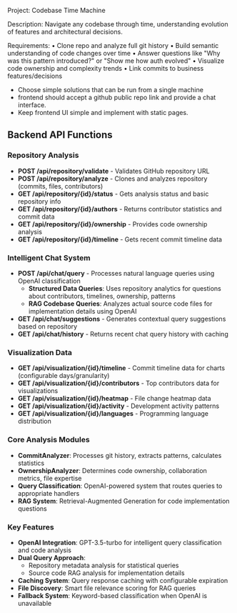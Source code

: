 Project: Codebase Time Machine

  Description: Navigate any codebase through time, understanding evolution of features and architectural decisions.

  Requirements:
  • Clone repo and analyze full git history
  • Build semantic understanding of code changes over time
  • Answer questions like "Why was this pattern introduced?" or "Show me how auth evolved"
  • Visualize code ownership and complexity trends
  • Link commits to business features/decisions

  - Choose simple solutions that can be run from a single machine
  - frontend should accept a github public repo link and provide a chat interface. 
  - Keep frontend UI simple and implement with static pages.

## Backend API Functions

### Repository Analysis
- **POST /api/repository/validate** - Validates GitHub repository URL
- **POST /api/repository/analyze** - Clones and analyzes repository (commits, files, contributors)
- **GET /api/repository/{id}/status** - Gets analysis status and basic repository info
- **GET /api/repository/{id}/authors** - Returns contributor statistics and commit data
- **GET /api/repository/{id}/ownership** - Provides code ownership analysis
- **GET /api/repository/{id}/timeline** - Gets recent commit timeline data

### Intelligent Chat System
- **POST /api/chat/query** - Processes natural language queries using OpenAI classification
  - **Structured Data Queries**: Uses repository analytics for questions about contributors, timelines, ownership, patterns
  - **RAG Codebase Queries**: Analyzes actual source code files for implementation details using OpenAI
- **GET /api/chat/suggestions** - Generates contextual query suggestions based on repository
- **GET /api/chat/history** - Returns recent chat query history with caching

### Visualization Data
- **GET /api/visualization/{id}/timeline** - Commit timeline data for charts (configurable days/granularity)
- **GET /api/visualization/{id}/contributors** - Top contributors data for visualizations
- **GET /api/visualization/{id}/heatmap** - File change heatmap data
- **GET /api/visualization/{id}/activity** - Development activity patterns
- **GET /api/visualization/{id}/languages** - Programming language distribution

### Core Analysis Modules
- **CommitAnalyzer**: Processes git history, extracts patterns, calculates statistics
- **OwnershipAnalyzer**: Determines code ownership, collaboration metrics, file expertise
- **Query Classification**: OpenAI-powered system that routes queries to appropriate handlers
- **RAG System**: Retrieval-Augmented Generation for code implementation questions

### Key Features
- **OpenAI Integration**: GPT-3.5-turbo for intelligent query classification and code analysis
- **Dual Query Approach**:
  - Repository metadata analysis for statistical queries
  - Source code RAG analysis for implementation details
- **Caching System**: Query response caching with configurable expiration
- **File Discovery**: Smart file relevance scoring for RAG queries
- **Fallback System**: Keyword-based classification when OpenAI is unavailable
